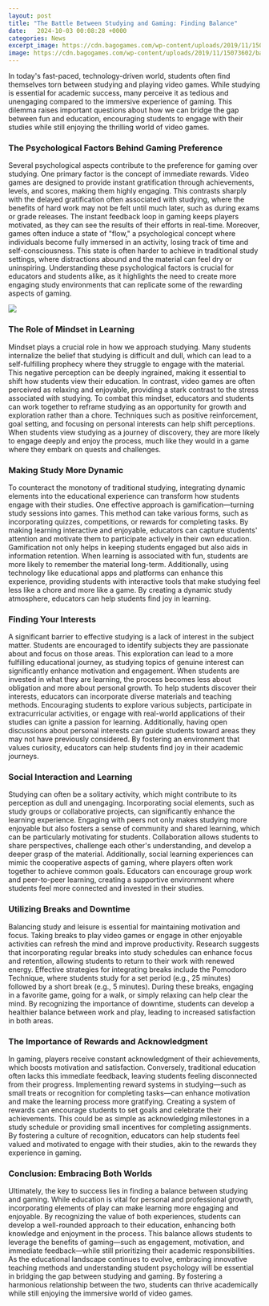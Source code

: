 ```yaml
---
layout: post
title: "The Battle Between Studying and Gaming: Finding Balance"
date:   2024-10-03 00:08:28 +0000
categories: News
excerpt_image: https://cdn.bagogames.com/wp-content/uploads/2019/11/15073602/balance-gaming-and-studying-BG.jpg?strip=all&amp;lossy=1&amp;ssl=1
image: https://cdn.bagogames.com/wp-content/uploads/2019/11/15073602/balance-gaming-and-studying-BG.jpg?strip=all&amp;lossy=1&amp;ssl=1
---
```


In today's fast-paced, technology-driven world, students often find themselves torn between studying and playing video games. While studying is essential for academic success, many perceive it as tedious and unengaging compared to the immersive experience of gaming. This dilemma raises important questions about how we can bridge the gap between fun and education, encouraging students to engage with their studies while still enjoying the thrilling world of video games.
### The Psychological Factors Behind Gaming Preference
Several psychological aspects contribute to the preference for gaming over studying. One primary factor is the concept of immediate rewards. Video games are designed to provide instant gratification through achievements, levels, and scores, making them highly engaging. This contrasts sharply with the delayed gratification often associated with studying, where the benefits of hard work may not be felt until much later, such as during exams or grade releases. The instant feedback loop in gaming keeps players motivated, as they can see the results of their efforts in real-time.
Moreover, games often induce a state of "flow," a psychological concept where individuals become fully immersed in an activity, losing track of time and self-consciousness. This state is often harder to achieve in traditional study settings, where distractions abound and the material can feel dry or uninspiring. Understanding these psychological factors is crucial for educators and students alike, as it highlights the need to create more engaging study environments that can replicate some of the rewarding aspects of gaming.

![](https://cdn.bagogames.com/wp-content/uploads/2019/11/15073602/balance-gaming-and-studying-BG.jpg?strip=all&amp;lossy=1&amp;ssl=1)
### The Role of Mindset in Learning
Mindset plays a crucial role in how we approach studying. Many students internalize the belief that studying is difficult and dull, which can lead to a self-fulfilling prophecy where they struggle to engage with the material. This negative perception can be deeply ingrained, making it essential to shift how students view their education. In contrast, video games are often perceived as relaxing and enjoyable, providing a stark contrast to the stress associated with studying.
To combat this mindset, educators and students can work together to reframe studying as an opportunity for growth and exploration rather than a chore. Techniques such as positive reinforcement, goal setting, and focusing on personal interests can help shift perceptions. When students view studying as a journey of discovery, they are more likely to engage deeply and enjoy the process, much like they would in a game where they embark on quests and challenges.
### Making Study More Dynamic
To counteract the monotony of traditional studying, integrating dynamic elements into the educational experience can transform how students engage with their studies. One effective approach is gamification—turning study sessions into games. This method can take various forms, such as incorporating quizzes, competitions, or rewards for completing tasks. By making learning interactive and enjoyable, educators can capture students' attention and motivate them to participate actively in their own education.
Gamification not only helps in keeping students engaged but also aids in information retention. When learning is associated with fun, students are more likely to remember the material long-term. Additionally, using technology like educational apps and platforms can enhance this experience, providing students with interactive tools that make studying feel less like a chore and more like a game. By creating a dynamic study atmosphere, educators can help students find joy in learning.
### Finding Your Interests
A significant barrier to effective studying is a lack of interest in the subject matter. Students are encouraged to identify subjects they are passionate about and focus on those areas. This exploration can lead to a more fulfilling educational journey, as studying topics of genuine interest can significantly enhance motivation and engagement. When students are invested in what they are learning, the process becomes less about obligation and more about personal growth.
To help students discover their interests, educators can incorporate diverse materials and teaching methods. Encouraging students to explore various subjects, participate in extracurricular activities, or engage with real-world applications of their studies can ignite a passion for learning. Additionally, having open discussions about personal interests can guide students toward areas they may not have previously considered. By fostering an environment that values curiosity, educators can help students find joy in their academic journeys.
### Social Interaction and Learning
Studying can often be a solitary activity, which might contribute to its perception as dull and unengaging. Incorporating social elements, such as study groups or collaborative projects, can significantly enhance the learning experience. Engaging with peers not only makes studying more enjoyable but also fosters a sense of community and shared learning, which can be particularly motivating for students.
Collaboration allows students to share perspectives, challenge each other's understanding, and develop a deeper grasp of the material. Additionally, social learning experiences can mimic the cooperative aspects of gaming, where players often work together to achieve common goals. Educators can encourage group work and peer-to-peer learning, creating a supportive environment where students feel more connected and invested in their studies.
### Utilizing Breaks and Downtime
Balancing study and leisure is essential for maintaining motivation and focus. Taking breaks to play video games or engage in other enjoyable activities can refresh the mind and improve productivity. Research suggests that incorporating regular breaks into study schedules can enhance focus and retention, allowing students to return to their work with renewed energy.
Effective strategies for integrating breaks include the Pomodoro Technique, where students study for a set period (e.g., 25 minutes) followed by a short break (e.g., 5 minutes). During these breaks, engaging in a favorite game, going for a walk, or simply relaxing can help clear the mind. By recognizing the importance of downtime, students can develop a healthier balance between work and play, leading to increased satisfaction in both areas.
### The Importance of Rewards and Acknowledgment
In gaming, players receive constant acknowledgment of their achievements, which boosts motivation and satisfaction. Conversely, traditional education often lacks this immediate feedback, leaving students feeling disconnected from their progress. Implementing reward systems in studying—such as small treats or recognition for completing tasks—can enhance motivation and make the learning process more gratifying.
Creating a system of rewards can encourage students to set goals and celebrate their achievements. This could be as simple as acknowledging milestones in a study schedule or providing small incentives for completing assignments. By fostering a culture of recognition, educators can help students feel valued and motivated to engage with their studies, akin to the rewards they experience in gaming.
### Conclusion: Embracing Both Worlds
Ultimately, the key to success lies in finding a balance between studying and gaming. While education is vital for personal and professional growth, incorporating elements of play can make learning more engaging and enjoyable. By recognizing the value of both experiences, students can develop a well-rounded approach to their education, enhancing both knowledge and enjoyment in the process.
This balance allows students to leverage the benefits of gaming—such as engagement, motivation, and immediate feedback—while still prioritizing their academic responsibilities. As the educational landscape continues to evolve, embracing innovative teaching methods and understanding student psychology will be essential in bridging the gap between studying and gaming. By fostering a harmonious relationship between the two, students can thrive academically while still enjoying the immersive world of video games.